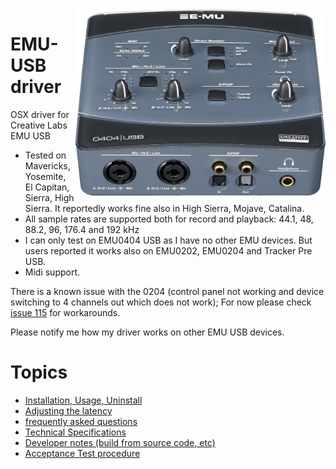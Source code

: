 <img align="right" width="400" src="E-MU_0404_USB.jpg"/>

EMU-USB driver
=============

OSX driver for Creative Labs EMU USB

* Tested on Mavericks, Yosemite, El Capitan, Sierra, High Sierra. It reportedly works fine also in High Sierra, Mojave, Catalina.
* All sample rates are supported both for record and playback: 44.1, 48, 88.2, 96, 176.4 and 192 kHz
* I can only test on EMU0404 USB as I have no other EMU devices. But users reported it works also on EMU0202, EMU0204 and Tracker Pre USB.
* Midi support.

There is a known issue with the 0204 (control panel not working and device switching to 4 channels out which does not work); For now please check  [issue 115](https://github.com/Wouter1/EMU-driver/issues/115) for workarounds. 

Please notify me how my driver works on other EMU USB devices.

Topics
========
 * <a href="Install.md">Installation, Usage, Uninstall</a>
 * <a href="Latency.md">Adjusting the latency</a>
 * <a href="FAQ.md">frequently asked questions</a> 
 * <a href="TechSpecs.md">Technical Specifications</a>
 * <a href="Developer.md">Developer notes (build from source code, etc)</a>
 * <a href="Acceptance.md">Acceptance Test procedure</a>



